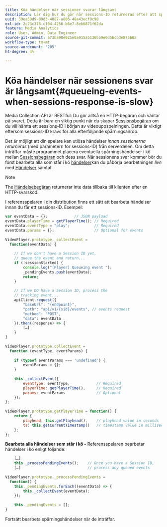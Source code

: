 ```yaml
---
title: Köa händelser när sessioner svarar långsamt
description: Lär dig hur du gör när sessions-ID returneras efter att spelaren har aktiverat händelser.
uuid: 39ea59d9-89d3-4087-a806-48a43ecf0c98
exl-id: 2c23c378-c104-4256-b6e7-8eb6871f62da
feature: Media Analytics
role: User, Admin, Data Engineer
source-git-commit: a73ba98e025e0a915a5136bb9e0d5bcbde875b0a
workflow-type: tm+mt
source-wordcount: '205'
ht-degree: 4%

---
```


# Köa händelser när sessionens svar är långsamt{#queueing-events-when-sessions-response-is-slow}

Media Collection API är RESTful: Du gör alltså en HTTP-begäran och väntar på svaret. Detta är bara en viktig punkt när du skapar [Sessionsbegäran](../mc-api-ref/mc-api-sessions-req.md) om du vill hämta ett sessions-ID i början av videouppspelningen. Detta är viktigt eftersom sessions-ID krävs för alla efterföljande spårningsanrop.

Det är möjligt att din spelare kan utlösa händelser _innan sessionerna returneras_ (med parametern för sessions-ID) från serverdelen. Om detta inträffar måste programmet placera eventuella spårningshändelser i kö mellan [Sessionsbegäran](../mc-api-ref/mc-api-sessions-req.md) och dess svar. När sessionens svar kommer bör du först bearbeta alla som står i kö [händelser](../mc-api-ref/mc-api-events-req.md)kan du påbörja bearbetningen _live_ med [Händelser](../mc-api-ref/mc-api-events-req.md) samtal.

>[!NOTE]
>
>The [Händelsebegäran](../mc-api-ref/mc-api-events-req.md) returnerar inte data tillbaka till klienten efter en HTTP-svarskod.

I referensspelaren i din distribution finns ett sätt att bearbeta händelser innan du får ett sessions-ID. Exempel:

```js
var eventData = {};            // JSON payload 
eventData.playerTime = getPlayerTime(); // Required 
eventData.eventType = "play";           // Required 
eventData.params = {};                  // Optional for events 
 
VideoPlayer.prototype._collectEvent =  
  function(eventData) { 
 
    // If we don't have a Session ID yet,  
    // queue the event and return... 
    if (!sessionStarted) { 
        console.log("[Player] Queueing event "); 
        _pendingEvents.push(eventData); 
        return; 
    } 
 
    // If we DO have a Session ID, process the 
    // tracking event...     
    apiClient.request({ 
        "baseUrl": "{endpoint}", 
        "path": "api/v1/{sid}/events", // events request 
        "method": "POST", 
        "data": eventData 
    }).then((response) => {   
        […] 
    } 
} 
 
VideoPlayer.prototype.collectEvent =  
  function (eventType, eventParams) { 
         
    if (typeof eventParams === 'undefined') {   
        eventParams = {}; 
    } 
 
    this._collectEvent({                   
        eventType: eventType,            // Required 
        playerTime: getPlayerTime(),     // Required 
        params: eventParams              // Optional  
    });                                    
}; 
 
VideoPlayer.prototype.getPlayerTime = function() { 
    return { 
        playhead: this.getPlayhead(),    // playhead value in seconds 
        ts: this.getCurrentTimestamp()   // timestamp value in milliseconds 
    }; 
};
```

**Bearbeta alla händelser som står i kö -** Referensspelaren bearbetar händelser i kö enligt följande:

```js
    […] 
    this._processPendingEvents();    // Once you have a Session ID, 
    […]                              // process any queued events 
 
VideoPlayer.prototype._processPendingEvents =  
  function() { 
    this._pendingEvents.forEach((eventData) => { 
        this._collectEvent(eventData); 
    }); 
 
    this._pendingEvents = []; 
}
```

Fortsätt bearbeta spårningshändelser när de inträffar.
